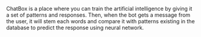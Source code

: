 ChatBox is a place where you can train the artificial intelligence by giving it a set of patterns and responses. Then, when the bot gets a message from the user, it will stem each words and compare it with patterns existing in the database to predict the response using neural network. 
